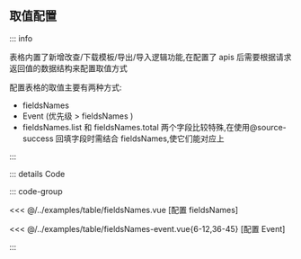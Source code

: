 ## 取值配置

::: info

表格内置了新增改查/下载模板/导出/导入逻辑功能,在配置了 apis 后需要根据请求返回值的数据结构来配置取值方式

配置表格的取值主要有两种方式:

-   fieldsNames
-   Event (优先级 > fieldsNames )
-   fieldsNames.list 和 fieldsNames.total 两个字段比较特殊,在使用@source-success 回填字段时需结合 fieldsNames,使它们能对应上

:::

<Tabs  >
    <TabPane key="1" tab="配置 fieldsNames" forceRender> 
        <FieldsNames></FieldsNames>
    </TabPane>
    <TabPane key="2" tab="配置event" forceRender>
        <FieldsNamesEvent></FieldsNamesEvent>
    </TabPane> 
</Tabs>

::: details Code

::: code-group

<<< @/../examples/table/fieldsNames.vue [配置 fieldsNames]

<<< @/../examples/table/fieldsNames-event.vue{6-12,36-45} [配置 Event]

:::
